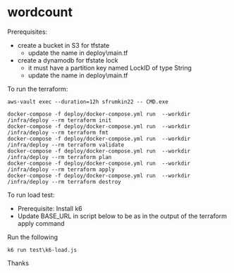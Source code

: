 # wordcount


Prerequisites:
- create a bucket in S3 for tfstate
    - update the name in deploy\main.tf
- create a dynamodb for tfstate lock
    - it must have a partition key named LockID of type String
    - update the name in deploy\main.tf

To run the terraform:

    aws-vault exec --duration=12h sfrumkin22 -- CMD.exe

    docker-compose -f deploy/docker-compose.yml run  --workdir /infra/deploy --rm terraform init
    docker-compose -f deploy/docker-compose.yml run  --workdir /infra/deploy --rm terraform fmt
    docker-compose -f deploy/docker-compose.yml run  --workdir /infra/deploy --rm terraform validate
    docker-compose -f deploy/docker-compose.yml run  --workdir /infra/deploy --rm terraform plan
    docker-compose -f deploy/docker-compose.yml run  --workdir /infra/deploy --rm terraform apply
    docker-compose -f deploy/docker-compose.yml run  --workdir /infra/deploy --rm terraform destroy

To run load test:

- Prerequisite: Install k6
- Update BASE_URL in script below to be as in  the output of the terraform apply command

Run the following

    k6 run test\k6-load.js

Thanks